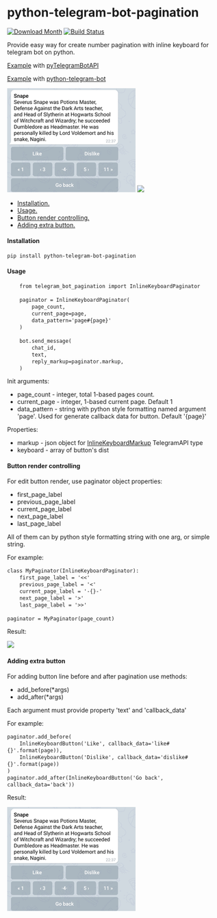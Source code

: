 # python-telegram-bot-pagination

[![Download Month](https://img.shields.io/pypi/v/python-telegram-bot-pagination.svg)](https://pypi.python.org/pypi/python-telegram-bot-pagination)
[![Build Status](https://travis-ci.com/ksinn/python-telegram-bot-pagination.svg?branch=master)](https://travis-ci.com/ksinn/python-telegram-bot-pagination)

Provide easy way for create number pagination with inline keyboard for telegram bot on python.

[Example](https://github.com/ksinn/python-telegram-bot-pagination/blob/master/examples/example.py) with [pyTelegramBotAPI](https://github.com/eternnoir/pyTelegramBotAPI)

[Example](https://github.com/ksinn/python-telegram-bot-pagination/blob/master/examples/example2.py) with [python-telegram-bot](https://github.com/python-telegram-bot/python-telegram-bot)

![](https://github.com/ksinn/python-telegram-bot-pagination/raw/master/examples/media/ex1.png)  ![](https://github.com/ksinn/python-telegram-bot-pagination/raw/master/examples/media/f1.jpg)

* [Installation.](#installation)
* [Usage.](#usage)
* [Button render controlling.](#button-render-controlling)
* [Adding extra button.](#adding-extra-button)

#### Installation

    pip install python-telegram-bot-pagination

#### Usage
        from telegram_bot_pagination import InlineKeyboardPaginator

        paginator = InlineKeyboardPaginator(
            page_count,
            current_page=page,
            data_pattern='page#{page}'
        )

        bot.send_message(
            chat_id,
            text,
            reply_markup=paginator.markup,
        )


Init arguments:
* page_count - integer, total 1-based pages count.
* current_page - integer, 1-based current page. Default 1
* data_pattern - string with python style formatting named argument 'page'. Used for generate callback data for button. Default '{page}'

Properties:
* markup - json object for [InlineKeyboardMarkup](https://core.telegram.org/bots/api#inlinekeyboardmarkup) TelegramAPI type
* keyboard - array of button's dist 

#### Button render controlling
For edit button render, use paginator object properties:

* first_page_label
* previous_page_label
* current_page_label
* next_page_label
* last_page_label

All of them can by python style formatting string with one arg, or simple string.

For example:

    class MyPaginator(InlineKeyboardPaginator):
        first_page_label = '<<'
        previous_page_label = '<'
        current_page_label = '-{}-'
        next_page_label = '>'
        last_page_label = '>>'

    paginator = MyPaginator(page_count)

Result:

![](https://github.com/ksinn/python-telegram-bot-pagination/raw/master/examples/media/m2.jpg)

#### Adding extra button
For adding button line before and after pagination use methods:

* add_before(*args)
* add_after(*args)

Each argument must provide property 'text' and 'callback_data'

For example:

    paginator.add_before(
        InlineKeyboardButton('Like', callback_data='like#{}'.format(page)),
        InlineKeyboardButton('Dislike', callback_data='dislike#{}'.format(page))
    )
    paginator.add_after(InlineKeyboardButton('Go back', callback_data='back'))

Result:

![](https://github.com/ksinn/python-telegram-bot-pagination/raw/master/examples/media/ex1.png)




